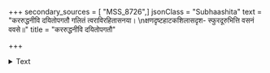 +++
secondary_sources = [ "MSS_8726",]
jsonClass = "Subhaashita"
text = "कररुद्धनीवि दयितोपगतौ गलितं त्वराविरहितासनया।  \nक्षणदृष्टहाटकशिलासदृश- स्फुरदूरुभित्ति वसनं ववसे॥"
title = "कररुद्धनीवि दयितोपगतौ"

+++

<details><summary>Text</summary>

कररुद्धनीवि दयितोपगतौ गलितं त्वराविरहितासनया।  
क्षणदृष्टहाटकशिलासदृश- स्फुरदूरुभित्ति वसनं ववसे॥
</details>
